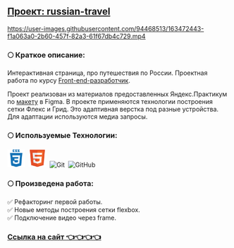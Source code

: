 ## [Проект: russian-travel](https://baturinss.github.io/russian-travel)

https://user-images.githubusercontent.com/94468513/163472443-f1a063a0-2b60-457f-82a3-61f67db4c729.mp4


### 🌕 Краткое описание:   

Интерактивная страница, про путешествия по России. Проектная работа по курсу [Front-end-разработчик](https://practicum.yandex.ru/web/).

Проект реализован из материалов предоставленных Яндекс.Практикум по [макету](https://www.figma.com/file/5S2WSbEFL6awjVWJ0NWL8Q/Sprint-3_-Russia-_-desktop-%2B-mobile?node-id=28503%3A0) в Figma. В проекте применяются технологии построения сетки Флекс и Грид. Это адаптивная верстка под разные устройства. Для адаптации используются медиа запросы.

### 🌕 Используемые Технологии:

<img src="https://github.com/devicons/devicon/blob/master/icons/css3/css3-plain-wordmark.svg"  title="CSS3" alt="CSS" width="40" height="40"/>&nbsp;
<img src="https://github.com/devicons/devicon/blob/master/icons/html5/html5-original.svg" title="HTML5" alt="HTML" width="40" height="40"/>&nbsp;
<img src="https://user-images.githubusercontent.com/94468513/187526649-ea43f3cc-3b08-4054-9af2-ec81af5bc2e6.svg" title="Git" alt="Git" width="40" height="40"/>&nbsp;
<img src="https://user-images.githubusercontent.com/94468513/187527844-31455695-e4a0-44a9-ac1e-04dda8734a3a.svg" title="GitHub" alt="GitHub" width="40" height="40"/>&nbsp;   

### 🌕 Произведена работа:

✅ Рефакторинг первой работы.  
✅ Новые методы построения сетки flexbox.  
✅ Подключение видео через frame.  


### [Ссылка на сайт 👈👈👈👈](https://baturinss.github.io/russian-travel)
